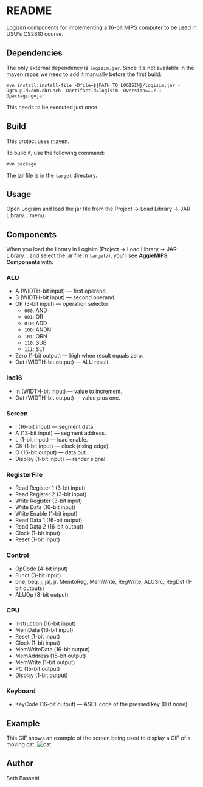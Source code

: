 # README

[Logisim](http://www.cburch.com/logisim/index.html) components for implementing a 16-bit MIPS computer to be used in USU's CS2810 course.

## Dependencies
The only external dependency is `logisim.jar`. Since it's not available in the maven repos we need to add it manually before the first build:

    mvn install:install-file -Dfile=${PATH_TO_LOGISIM}/logisim.jar -DgroupId=com.cbrunch -DartifactId=logisim -Dversion=2.7.1 -Dpackaging=jar

This needs to be executed just once.

## Build
This project uses [maven](https://maven.apache.org/).

To build it, use the following command:

    mvn package

The jar file is in the `target` directory.

## Usage
Open Logisim and load the jar file from the Project -> Load Library -> JAR Library... menu.

## Components

When you load the library in Logisim (Project → Load Library → JAR Library… and select the jar file in `target/`), you'll see **AggieMIPS Components** with:

### ALU
* A (WIDTH-bit input) — first operand.
* B (WIDTH-bit input) — second operand.
* OP (3-bit input) — operation selector:
  - `000`: AND
  - `001`: OR
  - `010`: ADD
  - `100`: ANDN
  - `101`: ORN
  - `110`: SUB
  - `111`: SLT
* Zero (1-bit output) — high when result equals zero.
* Out (WIDTH-bit output) — ALU result.

### Inc16
* In (WIDTH-bit input) — value to increment.
* Out (WIDTH-bit output) — value plus one.

### Screen
* I (16-bit input) — segment data.
* A (13-bit input) — segment address.
* L (1-bit input) — load enable.
* CK (1-bit input) — clock (rising edge).
* O (16-bit output) — data out.
* Display (1-bit input) — render signal.

### RegisterFile
* Read Register 1 (3-bit input)
* Read Register 2 (3-bit input)
* Write Register (3-bit input)
* Write Data (16-bit input)
* Write Enable (1-bit input)
* Read Data 1 (16-bit output)
* Read Data 2 (16-bit output)
* Clock (1-bit input)
* Reset (1-bit input)

### Control
* OpCode (4-bit input)
* Funct (3-bit input)
* bne, beq, j, jal, jr, MemtoReg, MemWrite, RegWrite, ALUSrc, RegDst (1-bit outputs)
* ALUOp (3-bit output)

### CPU
* Instruction (16-bit input)
* MemData (16-bit input)
* Reset (1-bit input)
* Clock (1-bit input)
* MemWriteData (16-bit output)
* MemAddress (15-bit output)
* MemWrite (1-bit output)
* PC (15-bit output)
* Display (1-bit output)

### Keyboard
* KeyCode (16-bit output) — ASCII code of the pressed key (0 if none).


## Example
This GIF shows an example of the screen being used to display a GIF of a moving cat.
![cat](https://github.com/user-attachments/assets/7d860586-4b69-40f1-98b8-323aefd67e3a)


## Author

Seth Bassetti
